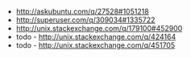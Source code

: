 
- http://askubuntu.com/q/27528#1051218
- http://superuser.com/q/309034#1335722
- http://unix.stackexchange.com/q/179100#452900
- todo - http://unix.stackexchange.com/q/424164
- todo - http://unix.stackexchange.com/q/451705
